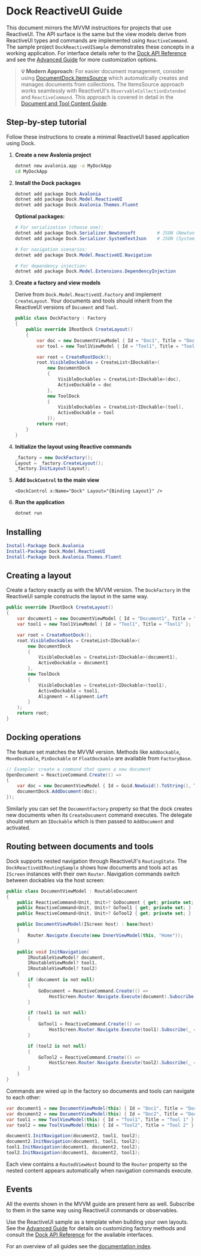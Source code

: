 # Dock ReactiveUI Guide

This document mirrors the MVVM instructions for projects that use ReactiveUI.
The API surface is the same but the view models derive from ReactiveUI types and
commands are implemented using `ReactiveCommand`. The sample project
`DockReactiveUISample` demonstrates these concepts in a working application. For
interface details refer to the [Dock API Reference](dock-reference.md) and see
the [Advanced Guide](dock-advanced.md) for more customization options.

> **💡 Modern Approach**: For easier document management, consider using [DocumentDock.ItemsSource](dock-itemssource.md) which automatically creates and manages documents from collections. The ItemsSource approach works seamlessly with ReactiveUI's `ObservableCollectionExtended` and `ReactiveCommand`. This approach is covered in detail in the [Document and Tool Content Guide](dock-content-guide.md).

## Step-by-step tutorial

Follow these instructions to create a minimal ReactiveUI based application using Dock.

1. **Create a new Avalonia project**

   ```bash
   dotnet new avalonia.app -o MyDockApp
   cd MyDockApp
   ```

2. **Install the Dock packages**

   ```powershell
   dotnet add package Dock.Avalonia
   dotnet add package Dock.Model.ReactiveUI
   dotnet add package Dock.Avalonia.Themes.Fluent
   ```

   **Optional packages:**
   ```powershell
   # For serialization (choose one):
   dotnet add package Dock.Serializer.Newtonsoft        # JSON (Newtonsoft.Json)
   dotnet add package Dock.Serializer.SystemTextJson    # JSON (System.Text.Json)
   
   # For navigation scenarios:
   dotnet add package Dock.Model.ReactiveUI.Navigation
   
   # For dependency injection:
   dotnet add package Dock.Model.Extensions.DependencyInjection
   ```

3. **Create a factory and view models**

   Derive from `Dock.Model.ReactiveUI.Factory` and implement `CreateLayout`. Your documents and tools should inherit from the ReactiveUI versions of `Document` and `Tool`.

   ```csharp
   public class DockFactory : Factory
   {
       public override IRootDock CreateLayout()
       {
           var doc = new DocumentViewModel { Id = "Doc1", Title = "Document" };
           var tool = new Tool1ViewModel { Id = "Tool1", Title = "Tool1" };

           var root = CreateRootDock();
           root.VisibleDockables = CreateList<IDockable>(
               new DocumentDock
               {
                   VisibleDockables = CreateList<IDockable>(doc),
                   ActiveDockable = doc
               },
               new ToolDock
               {
                   VisibleDockables = CreateList<IDockable>(tool),
                   ActiveDockable = tool
               });
           return root;
       }
   }
   ```

4. **Initialize the layout using Reactive commands**

   ```csharp
   _factory = new DockFactory();
   Layout = _factory.CreateLayout();
   _factory.InitLayout(Layout);
   ```

5. **Add `DockControl` to the main view**

   ```xaml
   <DockControl x:Name="Dock" Layout="{Binding Layout}" />
   ```

6. **Run the application**

   ```bash
   dotnet run
   ```

## Installing

```powershell
Install-Package Dock.Avalonia
Install-Package Dock.Model.ReactiveUI
Install-Package Dock.Avalonia.Themes.Fluent
```

## Creating a layout

Create a factory exactly as with the MVVM version. The `DockFactory` in the ReactiveUI sample constructs the layout in the same way.

```csharp
public override IRootDock CreateLayout()
{
    var document1 = new DocumentViewModel { Id = "Document1", Title = "Doc1" };
    var tool1 = new Tool1ViewModel { Id = "Tool1", Title = "Tool1" };

    var root = CreateRootDock();
    root.VisibleDockables = CreateList<IDockable>(
        new DocumentDock
        {
            VisibleDockables = CreateList<IDockable>(document1),
            ActiveDockable = document1
        },
        new ToolDock
        {
            VisibleDockables = CreateList<IDockable>(tool1),
            ActiveDockable = tool1,
            Alignment = Alignment.Left
        }
    );
    return root;
}
```

## Docking operations

The feature set matches the MVVM version. Methods like `AddDockable`, `MoveDockable`, `PinDockable` or `FloatDockable` are available from `FactoryBase`.

```csharp
// Example: create a command that opens a new document
OpenDocument = ReactiveCommand.Create(() =>
{
    var doc = new DocumentViewModel { Id = Guid.NewGuid().ToString(), Title = "New" };
    documentDock.AddDocument(doc);
});
```

Similarly you can set the `DocumentFactory` property so that the dock
creates new documents when its `CreateDocument` command executes. The
delegate should return an `IDockable` which is then passed to
`AddDocument` and activated.

## Routing between documents and tools

Dock supports nested navigation through ReactiveUI's `RoutingState`. The
`DockReactiveUIRoutingSample` shows how documents and tools act as
`IScreen` instances with their own `Router`. Navigation commands switch
between dockables via the host screen:

```csharp
public class DocumentViewModel : RoutableDocument
{
    public ReactiveCommand<Unit, Unit>? GoDocument { get; private set; }
    public ReactiveCommand<Unit, Unit>? GoTool1 { get; private set; }
    public ReactiveCommand<Unit, Unit>? GoTool2 { get; private set; }

    public DocumentViewModel(IScreen host) : base(host)
    {
        Router.Navigate.Execute(new InnerViewModel(this, "Home"));
    }

    public void InitNavigation(
        IRoutableViewModel? document,
        IRoutableViewModel? tool1,
        IRoutableViewModel? tool2)
    {
        if (document is not null)
        {
            GoDocument = ReactiveCommand.Create(() =>
                HostScreen.Router.Navigate.Execute(document).Subscribe(_ => { }));
        }

        if (tool1 is not null)
        {
            GoTool1 = ReactiveCommand.Create(() =>
                HostScreen.Router.Navigate.Execute(tool1).Subscribe(_ => { }));
        }

        if (tool2 is not null)
        {
            GoTool2 = ReactiveCommand.Create(() =>
                HostScreen.Router.Navigate.Execute(tool2).Subscribe(_ => { }));
        }
    }
}
```

Commands are wired up in the factory so documents and tools can navigate to
each other:

```csharp
var document1 = new DocumentViewModel(this) { Id = "Doc1", Title = "Document 1" };
var document2 = new DocumentViewModel(this) { Id = "Doc2", Title = "Document 2" };
var tool1 = new ToolViewModel(this) { Id = "Tool1", Title = "Tool 1" };
var tool2 = new ToolViewModel(this) { Id = "Tool2", Title = "Tool 2" };

document1.InitNavigation(document2, tool1, tool2);
document2.InitNavigation(document1, tool1, tool2);
tool1.InitNavigation(document1, document2, tool2);
tool2.InitNavigation(document1, document2, tool1);
```

Each view contains a `RoutedViewHost` bound to the `Router` property so the
nested content appears automatically when navigation commands execute.

## Events

All the events shown in the MVVM guide are present here as well. Subscribe to them in the same way using ReactiveUI commands or observables.

Use the ReactiveUI sample as a template when building your own layouts.
See the [Advanced Guide](dock-advanced.md) for details on customizing factory methods and consult the [Dock API Reference](dock-reference.md) for the available interfaces.

For an overview of all guides see the [documentation index](README.md).
